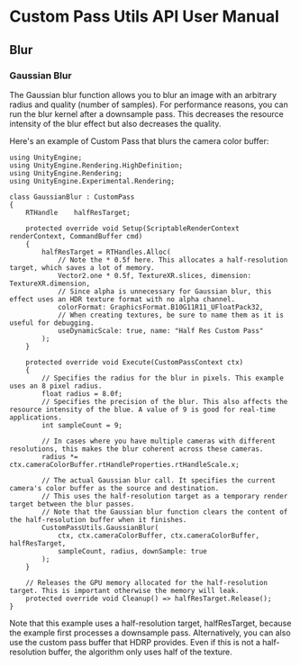 # Custom Pass Utils API User Manual

## Blur

### Gaussian Blur

The Gaussian blur function allows you to blur an image with an arbitrary radius and quality (number of samples). For performance reasons, you can run the blur kernel after a downsample pass. This decreases the resource intensity of the blur effect but also decreases the quality.

Here's an example of Custom Pass that blurs the camera color buffer:

```CSharp
using UnityEngine;
using UnityEngine.Rendering.HighDefinition;
using UnityEngine.Rendering;
using UnityEngine.Experimental.Rendering;

class GaussianBlur : CustomPass
{
    RTHandle    halfResTarget;

    protected override void Setup(ScriptableRenderContext renderContext, CommandBuffer cmd)
    {
        halfResTarget = RTHandles.Alloc(
            // Note the * 0.5f here. This allocates a half-resolution target, which saves a lot of memory.
            Vector2.one * 0.5f, TextureXR.slices, dimension: TextureXR.dimension,
            // Since alpha is unnecessary for Gaussian blur, this effect uses an HDR texture format with no alpha channel.
            colorFormat: GraphicsFormat.B10G11R11_UFloatPack32,
            // When creating textures, be sure to name them as it is useful for debugging.
            useDynamicScale: true, name: "Half Res Custom Pass"
        );
    }

    protected override void Execute(CustomPassContext ctx)
    {
        // Specifies the radius for the blur in pixels. This example uses an 8 pixel radius.
        float radius = 8.0f;
        // Specifies the precision of the blur. This also affects the resource intensity of the blue. A value of 9 is good for real-time applications.
        int sampleCount = 9;

        // In cases where you have multiple cameras with different resolutions, this makes the blur coherent across these cameras.
        radius *= ctx.cameraColorBuffer.rtHandleProperties.rtHandleScale.x;

        // The actual Gaussian blur call. It specifies the current camera's color buffer as the source and destination.
        // This uses the half-resolution target as a temporary render target between the blur passes.
        // Note that the Gaussian blur function clears the content of the half-resolution buffer when it finishes.
        CustomPassUtils.GaussianBlur(
            ctx, ctx.cameraColorBuffer, ctx.cameraColorBuffer, halfResTarget,
            sampleCount, radius, downSample: true
        );
    }

    // Releases the GPU memory allocated for the half-resolution target. This is important otherwise the memory will leak.
    protected override void Cleanup() => halfResTarget.Release();   
}
```

Note that this example uses a half-resolution target, halfResTarget, because the example first processes a downsample pass. Alternatively, you can also use the custom pass buffer that HDRP provides. Even if this is not a half-resolution buffer, the algorithm only uses half of the texture.

<!-- TODO

### Downsample

### Vertical Blur & Horizontal Blur

## Copy

## DrawRenderers -->